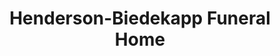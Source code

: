 ---
title: "Henderson-Biedekapp Funeral Home"
url: /hancock/henderson-biedekapp-funeral-home/
shop: funeral directors
---